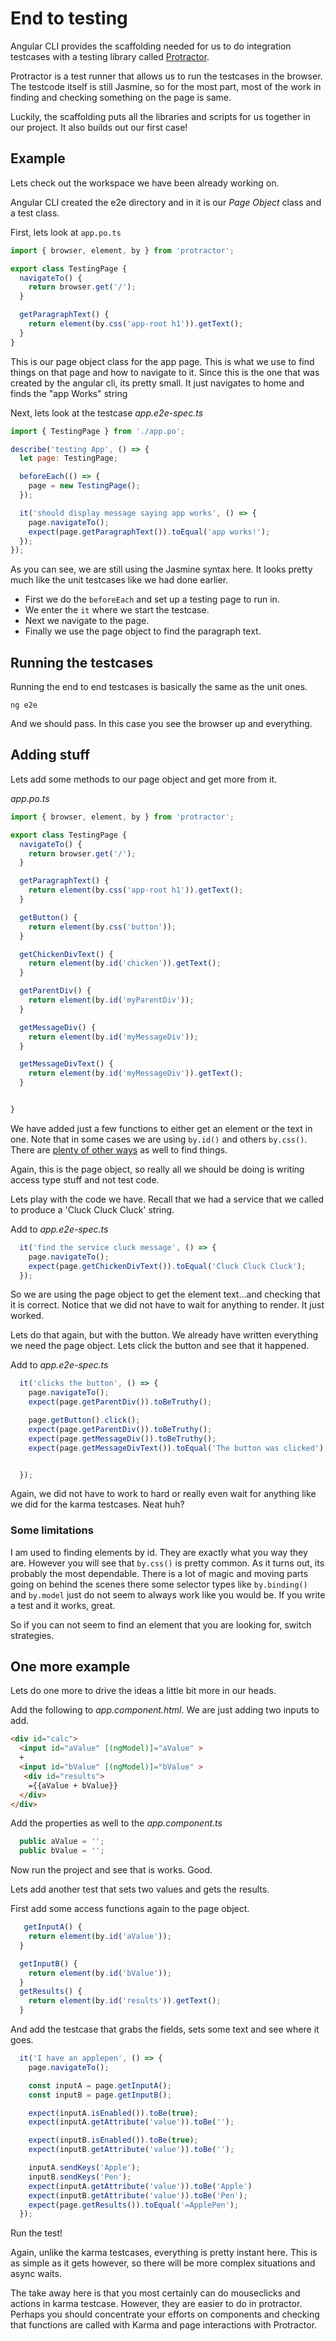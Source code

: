 # End to testing

Angular CLI provides the scaffolding needed for us to do integration testcases with a testing library called [Protractor](http://www.protractortest.org/#/).

Protractor is a test runner that allows us to run the testcases in the browser.  The testcode itself is still Jasmine, so for the most part, most of the work in finding and checking something on the page is same.

Luckily, the scaffolding puts all the libraries and scripts for us together in our project. It also builds out our first case!


## Example

Lets check out the workspace we have been already working on.

Angular CLI created the e2e directory and in it is our _Page Object_ class and a test class.  

First, lets look at `app.po.ts`

```typescript
import { browser, element, by } from 'protractor';

export class TestingPage {
  navigateTo() {
    return browser.get('/');
  }

  getParagraphText() {
    return element(by.css('app-root h1')).getText();
  }
}
```

This is our page object class for the app page. This is 
what we use to find things on that page and how to navigate to it. Since this is the one that was created by the angular cli, its pretty small.  It just navigates to home and finds the "app Works" string


Next, lets look at the testcase
_app.e2e-spec.ts_
```javascript
import { TestingPage } from './app.po';

describe('testing App', () => {
  let page: TestingPage;

  beforeEach(() => {
    page = new TestingPage();
  });

  it('should display message saying app works', () => {
    page.navigateTo();
    expect(page.getParagraphText()).toEqual('app works!');
  });
});
```

As you can see, we are still using the Jasmine syntax here.  It looks pretty much like the unit testcases like we had done earlier.


* First we do the `beforeEach` and set up a testing page to run in.
* We enter the `it` where we start the testcase.
* Next we navigate to the page.
* Finally we use the page object to find the paragraph text.


## Running the testcases

Running the end to end testcases is basically the same as the unit ones.

```
ng e2e
```

And we should pass.  In this case you see the browser up and everything.


## Adding stuff
Lets add some methods to our page object and get more from it.

_app.po.ts_
```javascript
import { browser, element, by } from 'protractor';

export class TestingPage {
  navigateTo() {
    return browser.get('/');
  }

  getParagraphText() {
    return element(by.css('app-root h1')).getText();
  }

  getButton() {
    return element(by.css('button'));
  }

  getChickenDivText() {
    return element(by.id('chicken')).getText();
  }

  getParentDiv() {
    return element(by.id('myParentDiv'));
  }

  getMessageDiv() {
    return element(by.id('myMessageDiv'));
  }

  getMessageDivText() {
    return element(by.id('myMessageDiv')).getText();
  }


}

```


We have added just a few functions to either get an
element or the text in one. Note that in some cases we are using `by.id()` and others `by.css()`.  There are [plenty of other ways](http://www.protractortest.org/#/api?view=ProtractorBy) as well to find things.

Again, this is the page object, so really all we should be doing is writing access type stuff and not test code.

Lets play with the code we have.  Recall that we had a service that we called to produce a 'Cluck Cluck Cluck' string.

Add to _app.e2e-spec.ts_
```typescript
  it('find the service cluck message', () => {
    page.navigateTo();
    expect(page.getChickenDivText()).toEqual('Cluck Cluck Cluck');
  });

```

So we are using the page object to get the element text...and checking that
it is correct.  Notice that we did not have to wait for anything to render. It just worked.  


Lets do that again, but with the button.  We already have written everything we need the page object.  Lets click the button and see that it happened.

Add to _app.e2e-spec.ts_
```typescript
  it('clicks the button', () => {
    page.navigateTo();
    expect(page.getParentDiv()).toBeTruthy();

    page.getButton().click();
    expect(page.getParentDiv()).toBeTruthy();
    expect(page.getMessageDiv()).toBeTruthy();
    expect(page.getMessageDivText()).toEqual('The button was clicked');


  });
```

Again, we did not have to work to hard or really even wait for anything like we did for the karma testcases. Neat huh?




### Some limitations

I am used to finding elements by id. They are exactly what you way they are.  However you will see that `by.css()` is pretty common.  As it turns out, its probably the most dependable.  There is a lot of magic and moving parts going on behind the scenes there some selector types like `by.binding()` and `by.model` just do not seem to always work like you would be.   If you write a test and it works, great.  

So if you can not seem to find an element that you are looking for, switch strategies.





## One more example

Lets do one more to drive the ideas a little bit more in our heads.

Add the following to _app.component.html_. We are just adding two
inputs to add.

```html
<div id="calc">
  <input id="aValue" [(ngModel)]="aValue" >
  +
  <input id="bValue" [(ngModel)]="bValue" >
   <div id="results">
    ={{aValue + bValue}}
  </div>
</div>
```

Add the properties as well to the _app.component.ts_

```typescript
  public aValue = '';
  public bValue = '';
```

Now run the project and see that is works.
Good.

Lets add another test that sets two values and gets the results.


First add some access functions again to the page object.

```typescript
   getInputA() {
    return element(by.id('aValue'));
  }

  getInputB() {
    return element(by.id('bValue'));
  }
  getResults() {
    return element(by.id('results')).getText();
  }
```

And add the testcase that grabs the fields, sets some text and
see where it goes.


```typescript
  it('I have an applepen', () => {
    page.navigateTo();

    const inputA = page.getInputA();
    const inputB = page.getInputB();

    expect(inputA.isEnabled()).toBe(true);
    expect(inputA.getAttribute('value')).toBe('');

    expect(inputB.isEnabled()).toBe(true);
    expect(inputB.getAttribute('value')).toBe('');

    inputA.sendKeys('Apple');
    inputB.sendKeys('Pen');
    expect(inputA.getAttribute('value')).toBe('Apple')
    expect(inputB.getAttribute('value')).toBe('Pen');
    expect(page.getResults()).toEqual('=ApplePen');
  });
```

Run the test!


Again, unlike the karma testcases, everything is pretty instant here.
This is as simple as it gets however, so there will be more complex situations
and async waits.


The take away here is that you most certainly can do mouseclicks and 
actions in karma testcase. However, they are easier to do in protractor.
Perhaps you should concentrate your efforts on components and checking that
functions are called with Karma and page interactions with Protractor.


 
